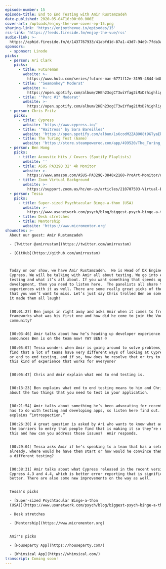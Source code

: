 ```yaml
---
episode-number: 15
episode-title: End to End Testing with Amir Rustamzadeh
date-published: 2020-05-04T10:00:00.000Z
cover-art: /uploads/enjoy-the-vue-cover-ep-15.png
sharing-link: 'https://enjoythevue.io/episodes/15'
rss-link: 'https://feeds.fireside.fm/enjoy-the-vue/rss'
audio-link: >-
  https://aphid.fireside.fm/d/1437767933/41abfd1d-87a1-43d7-94d9-7fda3a5120e1/68adfe24-ec8e-4ccf-ab1a-5e268bcf6239.mp3
sponsors: 
  - sponsor: Linode
picks:
  - person: Ari Clark
    picks:
      - title: Futureman
        website: >-
          https://www.hulu.com/series/future-man-6771f12e-3195-4844-b489-f21732aa789b?&cmp=8762&utm_source=google&utm_medium=SEM&utm_campaign=CM_SEM_FutureMan%20_Launch_Q4_2017&utm_term=future%20man%20hulu&ds_rl=1251123&gclid=CjwKCAjwv4_1BRAhEiwAtMDLso6cGBTOq16_q_6HQYWvI5Y5XjdEJqJunSdUq-NqD-yFirZ69WziQxoCPf8QAvD_BwE&gclsrc=aw.ds
      - title: '"Seamonkey" Moderat'
        website: >-
          https://open.spotify.com/album/2HEh23ogCT3wiYfag2iMxD?highlight=spotify:track:7yQYuDWHOcEwngp2cYmQkC
      - title: '"Porc #1" Moderat'
        website: >-
          https://open.spotify.com/album/2HEh23ogCT3wiYfag2iMxD?highlight=spotify:track:7yQYuDWHOcEwngp2cYmQkC
  - person: Chris Fritz
    picks:
      - title: Cypress
        website: 'https://www.cypress.io/'
      - title: '"Waitress" by Sara Bareilles'
        website: 'https://open.spotify.com/album/1s6codM2ZAB008t9GTyaEk'
      - title: The Turing Test (Game)
        website: 'https://store.steampowered.com/app/499520/The_Turing_Test/'
  - person: Ben Hong
    picks:
      - title: Acoustic Hits / Covers (Spotify Playlists)
        website: ''
      - title: ASUS PA329Q 32" 4k Monitor
        website: >-
          https://www.amazon.com/ASUS-PA329Q-3840x2160-ProArt-Monitor/dp/B01F6D1ITM
      - title: Zoom Virtual Background
        website: >-
          https://support.zoom.us/hc/en-us/articles/210707503-Virtual-Background?mobile_site=true
  - person: Tessa
    picks:
      - title: Super-sized Psychtacular Binge-a-thon (USA)
        website: >-
          https://www.usanetwork.com/psych/blog/biggest-psych-binge-a-thon-ever-coming-this-april
      - title: Desk stretches
      - title: Mentorship
        website: 'https://www.micromentor.org'
shownotes: >-
  About our guest: Amir Rustamzadeh

  - [Twitter @amirrustam](https://twitter.com/amirrustam)

  - [GitHub](https://github.com/amirrustam)



  Today on our show, we have Amir Rustamzadeh.  He is Head of DX Engineering at
  Cypress. We will be talking with Amir all about testing. We go into end to end
  testing and what it’s all about. If you want something that speeds up your
  development, then you need to listen here.  The panelists all share their
  experiences with it as well. There are some really great picks of the week
  that you won’t want to miss. Let’s just say Chris trolled Ben on something and
  it made them all laugh! 


  [00:01:27] Ben jumps in right away and asks Amir when it comes to front end
  frameworks what was his first one and how did he come to join the Vue
  community?


  [00:03:46] Amir talks about how he’s heading up developer experience.  He
  announces Ben is on the team now! YAY BEN! ☺
   
  [00:05:07] Tessa wonders when Amir is going around to solve problems, does he
  find that a lot of teams have very different ways of looking at Cypress usage
  or end to end testing, and if so, how does he resolve that or try to work on
  this kind of experience that works for everyone?  


  [00:06:47] Chris and Amir explain what end to end testing is.  


  [00:13:23] Ben explains what end to end testing means to him and Chris talks
  about the two things that you need to test in your application. 


  [00:21:54] Amir talks about something he’s been advocating for recently that
  has to do with testing and developing apps, so listen here find out. He also
  explains “introspection.”
   
  [00:26:30] A great question is asked by Ari who wants to know what are some of
  the barriers to entry that people find that is making it so they’re not doing
  this and how can you address those issues?  Amir responds.  


  [00:29:04] Tessa asks Amir if he’s speaking to a team that has a setup
  already, where would he have them start or how would he convince them to adopt
  a different testing? 


  [00:38:31] Amir talks about what Cypress released in the recent version of
  Cypress 4.3 and 4.4, which is better error reporting that is significantly
  better. There are also some new improvements on the way as well. 


  Tessa's picks

  - [Super-sized Psychtacular Binge-a-thon
  (USA)](https://www.usanetwork.com/psych/blog/biggest-psych-binge-a-thon-ever-coming-this-april)

  - Desk stretches

  - [Mentorship](https://www.micromentor.org)


  Amir's picks

  - [Houseparty App](https://houseparty.com/)

  - [Whimsical App](https://whimsical.com/)
transcript: Coming soon!
---
```


